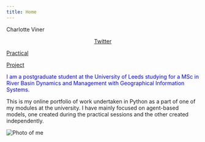 ```yaml
---
title: Home
---
```


Charlotte Viner

<p style="text-align:center"><a href="https://twitter.com/charlotteviner" target ="_blank">Twitter</a></p>

[Practical](https://charlotteviner.github.io/practical.html)

[Project](https://charlotteviner.github.io/index2.html)

<span style = "color:blue">I am a postgraduate student at the University of Leeds studying for a MSc in River Basin Dynamics and Management with Geographical Information Systems.</span>

<span style = "color:dark green">This is my online portfolio of work undertaken in Python as a part of one of my modules at the university. I have mainly focused on agent-based models, one created during the practical sessions and the other created independently.</span>

![Photo of me](https://charlotteviner.github.io/images/profilephoto.jpg)
